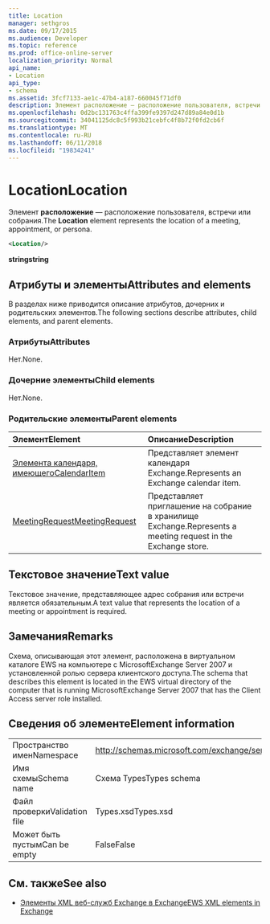 ```yaml
---
title: Location
manager: sethgros
ms.date: 09/17/2015
ms.audience: Developer
ms.topic: reference
ms.prod: office-online-server
localization_priority: Normal
api_name:
- Location
api_type:
- schema
ms.assetid: 3fcf7133-ae1c-47b4-a187-660045f71df0
description: Элемент расположение — расположение пользователя, встречи или собрания.
ms.openlocfilehash: 0d2bc131763c4ffa399fe9397d247d89a84e0d1b
ms.sourcegitcommit: 34041125dc8c5f993b21cebfc4f8b72f0fd2cb6f
ms.translationtype: MT
ms.contentlocale: ru-RU
ms.lasthandoff: 06/11/2018
ms.locfileid: "19834241"
---
```

# <a name="location"></a><span data-ttu-id="4959f-103">Location</span><span class="sxs-lookup"><span data-stu-id="4959f-103">Location</span></span>

<span data-ttu-id="4959f-104">Элемент **расположение** — расположение пользователя, встречи или собрания.</span><span class="sxs-lookup"><span data-stu-id="4959f-104">The **Location** element represents the location of a meeting, appointment, or persona.</span></span> 
  
```xml
<Location/>
```

 <span data-ttu-id="4959f-105">**string**</span><span class="sxs-lookup"><span data-stu-id="4959f-105">**string**</span></span>
## <a name="attributes-and-elements"></a><span data-ttu-id="4959f-106">Атрибуты и элементы</span><span class="sxs-lookup"><span data-stu-id="4959f-106">Attributes and elements</span></span>

<span data-ttu-id="4959f-107">В разделах ниже приводится описание атрибутов, дочерних и родительских элементов.</span><span class="sxs-lookup"><span data-stu-id="4959f-107">The following sections describe attributes, child elements, and parent elements.</span></span>
  
### <a name="attributes"></a><span data-ttu-id="4959f-108">Атрибуты</span><span class="sxs-lookup"><span data-stu-id="4959f-108">Attributes</span></span>

<span data-ttu-id="4959f-109">Нет.</span><span class="sxs-lookup"><span data-stu-id="4959f-109">None.</span></span>
  
### <a name="child-elements"></a><span data-ttu-id="4959f-110">Дочерние элементы</span><span class="sxs-lookup"><span data-stu-id="4959f-110">Child elements</span></span>

<span data-ttu-id="4959f-111">Нет.</span><span class="sxs-lookup"><span data-stu-id="4959f-111">None.</span></span>
  
### <a name="parent-elements"></a><span data-ttu-id="4959f-112">Родительские элементы</span><span class="sxs-lookup"><span data-stu-id="4959f-112">Parent elements</span></span>

|<span data-ttu-id="4959f-113">**Элемент**</span><span class="sxs-lookup"><span data-stu-id="4959f-113">**Element**</span></span>|<span data-ttu-id="4959f-114">**Описание**</span><span class="sxs-lookup"><span data-stu-id="4959f-114">**Description**</span></span>|
|:-----|:-----|
|[<span data-ttu-id="4959f-115">Элемента календаря, имеющего</span><span class="sxs-lookup"><span data-stu-id="4959f-115">CalendarItem</span></span>](calendaritem.md) <br/> |<span data-ttu-id="4959f-116">Представляет элемент календаря Exchange.</span><span class="sxs-lookup"><span data-stu-id="4959f-116">Represents an Exchange calendar item.</span></span>  <br/> |
|[<span data-ttu-id="4959f-117">MeetingRequest</span><span class="sxs-lookup"><span data-stu-id="4959f-117">MeetingRequest</span></span>](meetingrequest.md) <br/> |<span data-ttu-id="4959f-118">Представляет приглашение на собрание в хранилище Exchange.</span><span class="sxs-lookup"><span data-stu-id="4959f-118">Represents a meeting request in the Exchange store.</span></span>  <br/> |
   
## <a name="text-value"></a><span data-ttu-id="4959f-119">Текстовое значение</span><span class="sxs-lookup"><span data-stu-id="4959f-119">Text value</span></span>

<span data-ttu-id="4959f-120">Текстовое значение, представляющее адрес собрания или встречи является обязательным.</span><span class="sxs-lookup"><span data-stu-id="4959f-120">A text value that represents the location of a meeting or appointment is required.</span></span>
  
## <a name="remarks"></a><span data-ttu-id="4959f-121">Замечания</span><span class="sxs-lookup"><span data-stu-id="4959f-121">Remarks</span></span>

<span data-ttu-id="4959f-122">Схема, описывающая этот элемент, расположена в виртуальном каталоге EWS на компьютере с MicrosoftExchange Server 2007 и установленной ролью сервера клиентского доступа.</span><span class="sxs-lookup"><span data-stu-id="4959f-122">The schema that describes this element is located in the EWS virtual directory of the computer that is running MicrosoftExchange Server 2007 that has the Client Access server role installed.</span></span>
  
## <a name="element-information"></a><span data-ttu-id="4959f-123">Сведения об элементе</span><span class="sxs-lookup"><span data-stu-id="4959f-123">Element information</span></span>

|||
|:-----|:-----|
|<span data-ttu-id="4959f-124">Пространство имен</span><span class="sxs-lookup"><span data-stu-id="4959f-124">Namespace</span></span>  <br/> |http://schemas.microsoft.com/exchange/services/2006/types  <br/> |
|<span data-ttu-id="4959f-125">Имя схемы</span><span class="sxs-lookup"><span data-stu-id="4959f-125">Schema name</span></span>  <br/> |<span data-ttu-id="4959f-126">Схема Types</span><span class="sxs-lookup"><span data-stu-id="4959f-126">Types schema</span></span>  <br/> |
|<span data-ttu-id="4959f-127">Файл проверки</span><span class="sxs-lookup"><span data-stu-id="4959f-127">Validation file</span></span>  <br/> |<span data-ttu-id="4959f-128">Types.xsd</span><span class="sxs-lookup"><span data-stu-id="4959f-128">Types.xsd</span></span>  <br/> |
|<span data-ttu-id="4959f-129">Может быть пустым</span><span class="sxs-lookup"><span data-stu-id="4959f-129">Can be empty</span></span>  <br/> |<span data-ttu-id="4959f-130">False</span><span class="sxs-lookup"><span data-stu-id="4959f-130">False</span></span>  <br/> |
   
## <a name="see-also"></a><span data-ttu-id="4959f-131">См. также</span><span class="sxs-lookup"><span data-stu-id="4959f-131">See also</span></span>



- [<span data-ttu-id="4959f-132">Элементы XML веб-служб Exchange в Exchange</span><span class="sxs-lookup"><span data-stu-id="4959f-132">EWS XML elements in Exchange</span></span>](ews-xml-elements-in-exchange.md)

